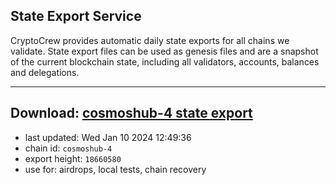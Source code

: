 ## State Export Service
CryptoCrew provides automatic daily state exports for all chains we validate. State export files can be used as genesis files and are a snapshot of the current blockchain state, including all validators, accounts, balances and delegations.

---
**Download: [cosmoshub-4 state export](https://dl.ccvalidators.com/SERVICE/cosmoshub/cosmoshub-4_export_18660580.json)**
---

- last updated: Wed Jan 10 2024 12:49:36
- chain id: `cosmoshub-4`
- export height: `18660580`
- use for: airdrops, local tests, chain recovery
